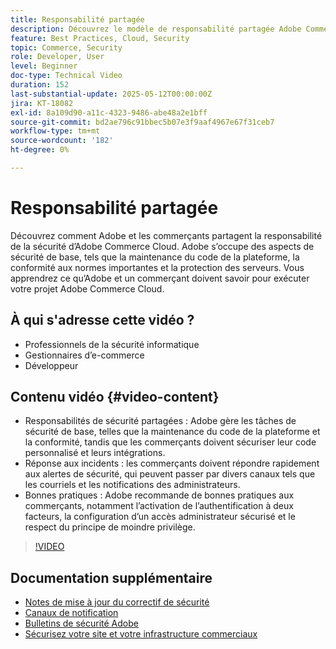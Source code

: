 ```yaml
---
title: Responsabilité partagée
description: Découvrez le modèle de responsabilité partagée Adobe Commerce en matière de sécurité et d’opérations. Découvrez les rôles clés d’Adobe et des commerçants.
feature: Best Practices, Cloud, Security
topic: Commerce, Security
role: Developer, User
level: Beginner
doc-type: Technical Video
duration: 152
last-substantial-update: 2025-05-12T00:00:00Z
jira: KT-18082
exl-id: 8a109d90-a11c-4323-9486-abe48a2e1bff
source-git-commit: bd2ae796c91bbec5b07e3f9aaf4967e67f31ceb7
workflow-type: tm+mt
source-wordcount: '182'
ht-degree: 0%

---
```


# Responsabilité partagée

Découvrez comment Adobe et les commerçants partagent la responsabilité de la sécurité d’Adobe Commerce Cloud. Adobe s’occupe des aspects de sécurité de base, tels que la maintenance du code de la plateforme, la conformité aux normes importantes et la protection des serveurs. Vous apprendrez ce qu’Adobe et un commerçant doivent savoir pour exécuter votre projet Adobe Commerce Cloud.

## À qui s&#39;adresse cette vidéo ?

* Professionnels de la sécurité informatique
* Gestionnaires d’e-commerce
* Développeur

## Contenu vidéo {#video-content}

* Responsabilités de sécurité partagées : Adobe gère les tâches de sécurité de base, telles que la maintenance du code de la plateforme et la conformité, tandis que les commerçants doivent sécuriser leur code personnalisé et leurs intégrations.
* Réponse aux incidents : les commerçants doivent répondre rapidement aux alertes de sécurité, qui peuvent passer par divers canaux tels que les courriels et les notifications des administrateurs.
* Bonnes pratiques : Adobe recommande de bonnes pratiques aux commerçants, notamment l’activation de l’authentification à deux facteurs, la configuration d’un accès administrateur sécurisé et le respect du principe de moindre privilège.

>[!VIDEO](https://video.tv.adobe.com/v/3458392/?learn=on&enablevpops)

## Documentation supplémentaire

* [Notes de mise à jour du correctif de sécurité](https://experienceleague.adobe.com/fr/docs/commerce-operations/release/notes/security-patches/overview)
* [Canaux de notification](https://business.adobe.com/fr/blog/introducing-enhanced-security-patch-deployment-and-communications-in-adobe-commerce#proactive-communication--keeping-customers-informed)
* [Bulletins de sécurité Adobe](https://helpx.adobe.com/fr/search.html?q=security%2520updates%2520commerce&context=https%253A%252F%252Fhelpx.adobe.com%252Fsupport.html)
* [Sécurisez votre site et votre infrastructure commerciaux](https://experienceleague.adobe.com/fr/docs/commerce-operations/implementation-playbook/best-practices/launch/security-best-practices)
